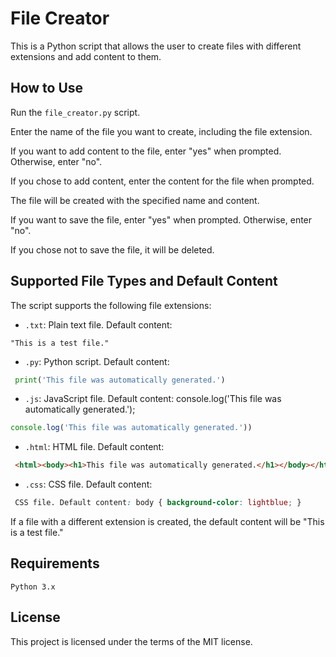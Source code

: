# File Creator
This is a Python script that allows the user to create files with different extensions and add content to them.

## How to Use
Run the `file_creator.py` script.

Enter the name of the file you want to create, including the file extension.

If you want to add content to the file, enter "yes" when prompted. Otherwise, enter "no".

If you chose to add content, enter the content for the file when prompted.

The file will be created with the specified name and content.

If you want to save the file, enter "yes" when prompted. Otherwise, enter "no".

If you chose not to save the file, it will be deleted.

## Supported File Types and Default Content
The script supports the following file extensions:

- `.txt`: Plain text file. Default content: 

```
"This is a test file."

```


- `.py`: Python script. Default content:

```python
 print('This file was automatically generated.')
 ```

- `.js`: JavaScript file. Default content: console.log('This file was automatically generated.');

```javascript
console.log('This file was automatically generated.'))
 ```

- `.html`: HTML file. Default content:

```html
 <html><body><h1>This file was automatically generated.</h1></body></html>
 ```

- `.css`:  CSS file. Default content:

```css
 CSS file. Default content: body { background-color: lightblue; }
 ```

If a file with a different extension is created, the default content will be "This is a test file."

## Requirements
`Python 3.x`

## License

This project is licensed under the terms of the MIT license.



